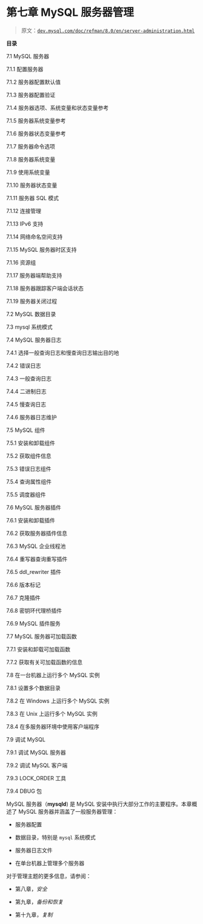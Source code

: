 # 第七章 MySQL 服务器管理

> 原文：[`dev.mysql.com/doc/refman/8.0/en/server-administration.html`](https://dev.mysql.com/doc/refman/8.0/en/server-administration.html)

**目录**

7.1 MySQL 服务器

7.1.1 配置服务器

7.1.2 服务器配置默认值

7.1.3 服务器配置验证

7.1.4 服务器选项、系统变量和状态变量参考

7.1.5 服务器系统变量参考

7.1.6 服务器状态变量参考

7.1.7 服务器命令选项

7.1.8 服务器系统变量

7.1.9 使用系统变量

7.1.10 服务器状态变量

7.1.11 服务器 SQL 模式

7.1.12 连接管理

7.1.13 IPv6 支持

7.1.14 网络命名空间支持

7.1.15 MySQL 服务器时区支持

7.1.16 资源组

7.1.17 服务器端帮助支持

7.1.18 服务器跟踪客户端会话状态

7.1.19 服务器关闭过程

7.2 MySQL 数据目录

7.3 mysql 系统模式

7.4 MySQL 服务器日志

7.4.1 选择一般查询日志和慢查询日志输出目的地

7.4.2 错误日志

7.4.3 一般查询日志

7.4.4 二进制日志

7.4.5 慢查询日志

7.4.6 服务器日志维护

7.5 MySQL 组件

7.5.1 安装和卸载组件

7.5.2 获取组件信息

7.5.3 错误日志组件

7.5.4 查询属性组件

7.5.5 调度器组件

7.6 MySQL 服务器插件

7.6.1 安装和卸载插件

7.6.2 获取服务器插件信息

7.6.3 MySQL 企业线程池

7.6.4 重写器查询重写插件

7.6.5 ddl_rewriter 插件

7.6.6 版本标记

7.6.7 克隆插件

7.6.8 密钥环代理桥插件

7.6.9 MySQL 插件服务

7.7 MySQL 服务器可加载函数

7.7.1 安装和卸载可加载函数

7.7.2 获取有关可加载函数的信息

7.8 在一台机器上运行多个 MySQL 实例

7.8.1 设置多个数据目录

7.8.2 在 Windows 上运行多个 MySQL 实例

7.8.3 在 Unix 上运行多个 MySQL 实例

7.8.4 在多服务器环境中使用客户端程序

7.9 调试 MySQL

7.9.1 调试 MySQL 服务器

7.9.2 调试 MySQL 客户端

7.9.3 LOCK_ORDER 工具

7.9.4 DBUG 包

MySQL 服务器（**mysqld**) 是 MySQL 安装中执行大部分工作的主要程序。本章概述了 MySQL 服务器并涵盖了一般服务器管理：

+   服务器配置

+   数据目录，特别是 `mysql` 系统模式

+   服务器日志文件

+   在单台机器上管理多个服务器

对于管理主题的更多信息，请参阅：

+   第八章，*安全*

+   第九章，*备份和恢复*

+   第十九章，*复制*
